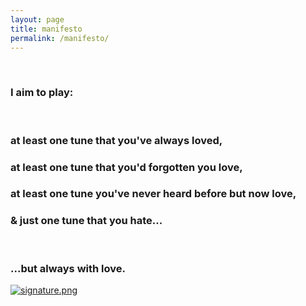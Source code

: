 ```yaml
---
layout: page
title: manifesto
permalink: /manifesto/
---
```


&nbsp;

### I aim to play:

&nbsp;

### at least one tune that you've always loved,  
### at least one tune that you'd forgotten you love,  
### at least one tune you've never heard before but now love,  
### & just one tune that you hate...

&nbsp;

### ...but always with love.

[![signature.png](https://i.postimg.cc/0ygcp9S2/signature.png)](https://postimg.cc/vczryFXp)